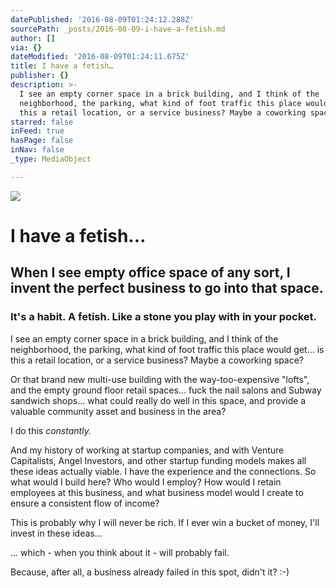 ```yaml
---
datePublished: '2016-08-09T01:24:12.288Z'
sourcePath: _posts/2016-08-09-i-have-a-fetish.md
author: []
via: {}
dateModified: '2016-08-09T01:24:11.675Z'
title: I have a fetish…
publisher: {}
description: >-
  I see an empty corner space in a brick building, and I think of the
  neighborhood, the parking, what kind of foot traffic this place would get… is
  this a retail location, or a service business? Maybe a coworking space?
starred: false
inFeed: true
hasPage: false
inNav: false
_type: MediaObject

---
```

![](https://the-grid-user-content.s3-us-west-2.amazonaws.com/6d23f213-5c35-4ee3-b098-5aa0747a0918.jpg)

# I have a fetish...

## When I see empty office space of any sort, I invent the perfect business to go into that space.

### It's a habit. A fetish. Like a stone you play with in your pocket.

I see an empty corner space in a brick building, and I think of the neighborhood, the parking, what kind of foot traffic this place would get... is this a retail location, or a service business? Maybe a coworking space?

Or that brand new multi-use building with the way-too-expensive "lofts", and the empty ground floor retail spaces... fuck the nail salons and Subway sandwich shops... what could really do well in this space, and provide a valuable community asset and business in the area?

I do this _constantly._

And my history of working at startup companies, and with Venture Capitalists, Angel Investors, and other startup funding models makes all these ideas actually viable. I have the experience and the connections. So what would I build here? Who would I employ? How would I retain employees at this business, and what business model would I create to ensure a consistent flow of income?

This is probably why I will never be rich. If I ever win a bucket of money, I'll invest in these ideas...

... which - when you think about it - will probably fail.

Because, after all, a business already failed in this spot, didn't it? :-)